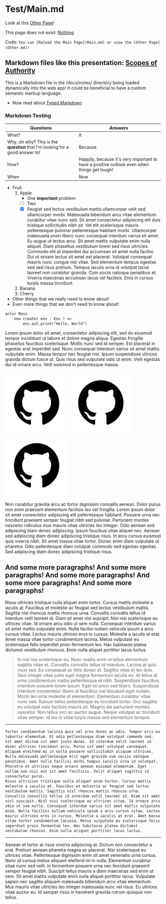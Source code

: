 # Test/Main.md

Look at this [Other Page](Test/Other.md)!

This page does not exist: [Nothing](Nothing.md)


Code: `You can [Reload the Main Page](Main.md) or view the [Other Page](Other.md)!`

## Markdown files like this presentation: [Scopes of Authority](Test/Auth.md)

This is a Markdown file in the /docs/notes/ directory being loaded dynamically into the web app!
It could be beneficial to have a custom semantic markup language.

- Now read about [Typed Markdown](Test/Types.md)

### Markdown Testing

| Questions | Answers |
| --------- | ------- |
| What?     | It      |
| Why, oh why? This is the **question** that I'm looking for a good answer to!     | Because |
| How?      | Happily, because it's very important to have a positive outlook even when things get tough! |
| When      | Now     |

 - Fruit
   1. Apple
      - One **important** problem
      - [ ] Two
      - [X] Feugiat sed lectus vestibulum mattis ullamcorper velit sed ullamcorper morbi. Malesuada bibendum arcu vitae elementum curabitur vitae nunc sed. Sit amet consectetur adipiscing elit duis tristique sollicitudin nibh sit. Vel elit scelerisque mauris pellentesque pulvinar pellentesque habitant morbi. Ullamcorper malesuada proin libero nunc consequat interdum varius sit amet. Eu augue ut lectus arcu. Sit amet mattis vulputate enim nulla aliquet. Diam phasellus vestibulum lorem sed risus ultricies. Commodo elit at imperdiet dui accumsan sit amet nulla facilisi. Dui ut ornare lectus sit amet est placerat. Volutpat consequat mauris nunc congue nisi vitae. Sed elementum tempus egestas sed sed risus pretium. Tempus iaculis urna id volutpat lacus laoreet non curabitur gravida. Cum sociis natoque penatibus et. Viverra maecenas accumsan lacus vel facilisis. Eros in cursus turpis massa tincidunt.
   2. Banana
   3. Cherry
 - Other things that we really need to know about!
 - Even more things that we don't need to know about!

```pony
actor Main
    new create( env : Env ) =>
        env.out.print("Hello, World")
```

Lorem ipsum dolor sit amet, consectetur adipiscing elit, sed do eiusmod tempor incididunt ut labore et dolore magna aliqua. Egestas fringilla phasellus faucibus scelerisque. Mollis nunc sed id semper. Est placerat in egestas erat imperdiet sed. Nunc consequat interdum varius sit amet mattis vulputate enim. Massa tempor nec feugiat nisl. Ipsum suspendisse ultrices gravida dictum fusce ut. Quis risus sed vulputate odio ut enim. Velit egestas dui id ornare arcu. Velit euismod in pellentesque massa.

![Github](assets/github.svg "Some Code should really go here, but we can settle for an image instead!")
![Github](assets/github.svg "Some Code should really go here, but we can settle for an image instead!")
![Github](assets/github.svg "Some Code should really go here, but we can settle for an image instead!")

Non curabitur gravida arcu ac tortor dignissim convallis aenean. Dolor purus non enim praesent elementum facilisis leo vel fringilla. Lorem ipsum dolor sit amet consectetur adipiscing elit pellentesque habitant. Posuere urna nec tincidunt praesent semper feugiat nibh sed pulvinar. Parturient montes nascetur ridiculus mus mauris vitae ultricies leo integer. Odio aenean sed adipiscing diam donec adipiscing. Ipsum faucibus vitae aliquet nec. Aenean sed adipiscing diam donec adipiscing tristique risus. In arcu cursus euismod quis viverra nibh. Sit amet massa vitae tortor. Donec enim diam vulputate ut pharetra. Odio pellentesque diam volutpat commodo sed egestas egestas. Sed adipiscing diam donec adipiscing tristique risus.

## And some more paragraphs! And some more paragraphs! And some more paragraphs! And some more paragraphs! And some more paragraphs!

Risus ultricies tristique nulla aliquet enim tortor. Cursus mattis molestie a iaculis at. Faucibus et molestie ac feugiat sed lectus vestibulum mattis. Sagittis nisl rhoncus mattis rhoncus urna. Convallis convallis tellus id interdum velit laoreet id. Diam sit amet nisl suscipit. Nisl nisi scelerisque eu ultrices vitae. Id ornare arcu odio ut sem nulla. Consequat interdum varius sit amet mattis vulputate enim. Nulla facilisi nullam vehicula ipsum a arcu cursus vitae. Lectus mauris ultrices eros in cursus. Molestie a iaculis at erat. Amet massa vitae tortor condimentum lacinia. Metus vulputate eu scelerisque felis imperdiet proin fermentum leo. Hac habitasse platea dictumst vestibulum rhoncus. Enim nulla aliquet porttitor lacus luctus.

> In nisl nisi scelerisque eu. Nunc mattis enim ut tellus elementum sagittis vitae et. Convallis convallis tellus id interdum. Lacinia at quis risus sed. Eu consequat ac felis donec et. Sagittis vitae et leo duis. Sem integer vitae justo eget magna fermentum iaculis eu. At tellus at urna condimentum mattis pellentesque id nibh. Suspendisse faucibus interdum posuere lorem ipsum. Eget mi proin sed libero. Suspendisse interdum consectetur libero id faucibus nisl tincidunt eget nullam. Morbi leo urna molestie at elementum. Elementum curabitur vitae nunc sed. Rutrum tellus pellentesque eu tincidunt tortor. Orci sagittis eu volutpat odio facilisis mauris sit. Magnis dis parturient montes nascetur. Non tellus orci ac auctor augue. Neque volutpat ac tincidunt vitae semper. Id leo in vitae turpis massa sed elementum tempus.

---

    Tortor condimentum lacinia quis vel eros donec ac odio. Tempor orci eu lobortis elementum. Et odio pellentesque diam volutpat commodo sed. Sit amet dictum sit amet justo donec. Id interdum velit laoreet id donec ultrices tincidunt arcu. Purus sit amet volutpat consequat. Aliquam eleifend mi in nulla posuere sollicitudin aliquam ultrices. Nulla malesuada pellentesque elit eget gravida cum sociis natoque penatibus. Amet nulla facilisi morbi tempus iaculis urna id volutpat. Pharetra et ultrices neque ornare aenean euismod elementum. Eget nullam non nisi est sit amet facilisis. Velit aliquet sagittis id consectetur purus.
    Risus ultricies tristique nulla aliquet enim tortor. Cursus mattis molestie a iaculis at. Faucibus et molestie ac feugiat sed lectus vestibulum mattis. Sagittis nisl rhoncus mattis rhoncus urna. Convallis convallis tellus id interdum velit laoreet id. Diam sit amet nisl suscipit. Nisl nisi scelerisque eu ultrices vitae. Id ornare arcu odio ut sem nulla. Consequat interdum varius sit amet mattis vulputate enim. Nulla facilisi nullam vehicula ipsum a arcu cursus vitae. Lectus mauris ultrices eros in cursus. Molestie a iaculis at erat. Amet massa vitae tortor condimentum lacinia. Metus vulputate eu scelerisque felis imperdiet proin fermentum leo. Hac habitasse platea dictumst vestibulum rhoncus. Enim nulla aliquet porttitor lacus luctus.

---

Aenean et tortor at risus viverra adipiscing at. Dictum non consectetur a erat. Pretium aenean pharetra magna ac placerat. Nisi scelerisque eu ultrices vitae. Pellentesque dignissim enim sit amet venenatis urna cursus. Nunc id cursus metus aliquam eleifend mi in nulla. Elementum curabitur vitae nunc sed velit. In fermentum posuere urna nec tincidunt praesent semper feugiat nibh. Suscipit tellus mauris a diam maecenas sed enim ut sem. Sit amet mattis vulputate enim nulla aliquet porttitor lacus. Vulputate sapien nec sagittis aliquam malesuada bibendum arcu vitae elementum. Mus mauris vitae ultricies leo integer malesuada nunc vel risus. Eu ultrices vitae auctor eu. Id semper risus in hendrerit gravida rutrum quisque non tellus.

